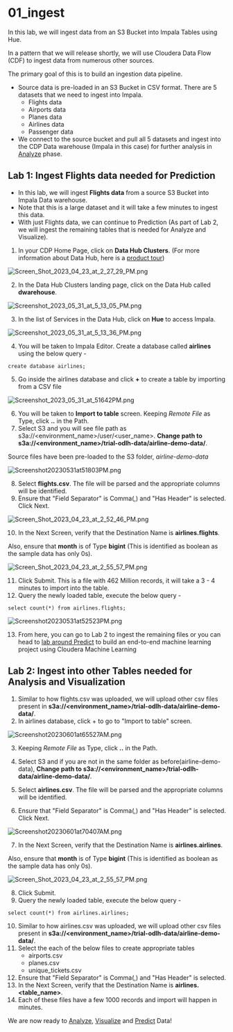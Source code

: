 # 01_ingest

In this lab, we will ingest data from an S3 Bucket into Impala Tables using Hue. 

In a pattern that we will release shortly, we will use Cloudera Data Flow (CDF) to ingest data from numerous other sources. 

The primary goal of this is to build an ingestion data pipeline.
- Source data is pre-loaded in an S3 Bucket in CSV format. There are 5 datasets that we need to ingest into Impala.
    - Flights data
    - Airports data
    - Planes data
    - Airlines data
    - Passenger data
- We connect to the source bucket and pull all 5 datasets and ingest into the CDP Data warehouse (Impala in this case) for further analysis in [Analyze](02_analyze.md) phase.

## Lab 1: Ingest Flights data needed for Prediction

- In this lab, we will ingest **Flights data** from a source S3 Bucket into Impala Data warehouse. 
- Note that this is a large dataset and it will take a few minutes to ingest this data. 
- With just Flights data, we can continue to Prediction (As part of Lab 2, we will ingest the remaining tables that is needed for Analyze and Visualize).

1. In your CDP Home Page, click on **Data Hub Clusters**. (For more information about Data Hub, here is a [product tour](https://www.cloudera.com/products/data-hub/cdp-tour-data-hub.html))

![Screen_Shot_2023_04_23_at_2_27_29_PM.png](images/Screen_Shot_2023_04_23_at_2_27_29_PM.png)

2. In the Data Hub Clusters landing page, click on the Data Hub called **dwarehouse**. 

![Screenshot_2023_05_31_at_5_13_05_PM.png](images/Screenshot_2023_05_31_at_5_13_05_PM.png)

3. In the list of Services in the Data Hub, click on **Hue** to access Impala.

![Screenshot_2023_05_31_at_5_13_36_PM.png](images/Screenshot_2023_05_31_at_5_13_36_PM.png)

4. You will be taken to Impala Editor. Create a database called **airlines** using the below query - 

```
create database airlines;
```
5. Go inside the airlines database and click **+** to create a table by importing from a CSV file

![Screenshot_2023_05_31_at_51642PM.png](images/Screenshot_2023_05_31_at_51642PM.png)

6. You will be taken to **Import to table** screen. Keeping _Remote File_ as Type, click **..** in the Path. 
7. Select S3 and you will see file path as s3a://<environment_name>/user/<user_name>. **Change path to s3a://<environment_name>/trial-odlh-data/airline-demo-data/**.

Source files have been pre-loaded to the S3 folder, _airline-demo-data_

![Screenshot20230531at51803PM.png](images/Screenshot20230531at51803PM.png)

8. Select **flights.csv**. The file will be parsed and the appropriate columns will be identified. 
9. Ensure that "Field Separator" is Comma(,) and "Has Header" is selected. Click Next.

![Screen_Shot_2023_04_23_at_2_52_46_PM.png](images/Screen_Shot_2023_04_23_at_2_52_46_PM.png)

10. In the Next Screen, verify that the Destination Name is **airlines.flights**. 

Also, ensure that **month** is of Type **bigint** (This is identified as boolean as the sample data has only 0s). 

![Screen_Shot_2023_04_23_at_2_55_57_PM.png](images/Screen_Shot_2023_04_23_at_2_55_57_PM.png)

11. Click Submit. This is a file with 462 Million records, it will take a 3 - 4 minutes to import into the table. 
12. Query the newly loaded table, execute the below query - 

```
select count(*) from airlines.flights;
```

![Screenshot20230531at52523PM.png](images/Screenshot20230531at52523PM.png)

13. From here, you can go to Lab 2 to ingest the remaining files or you can head to [lab around Predict](04_predict.md) to build an end-to-end machine learning project using Cloudera Machine Learning

## Lab 2: Ingest into other Tables needed for Analysis and Visualization

1. Similar to how flights.csv was uploaded, we will upload other csv files present in **s3a://<environment_name>/trial-odlh-data/airline-demo-data/**.
2. In airlines database, click + to go to "Import to table" screen.

![Screenshot20230601at65527AM.png](images/Screenshot20230601at65527AM.png)

3. Keeping _Remote File_ as Type, click **..** in the Path. 
4. Select S3 and if you are not in the same folder as before(airline-demo-data), **Change path to s3a://<environment_name>/trial-odlh-data/airline-demo-data/**.

5. Select **airlines.csv**. The file will be parsed and the appropriate columns will be identified. 
6. Ensure that "Field Separator" is Comma(,) and "Has Header" is selected. Click Next.

![Screenshot20230601at70407AM.png](images/Screenshot20230601at70407AM.png)

7. In the Next Screen, verify that the Destination Name is **airlines.airlines**. 

Also, ensure that **month** is of Type **bigint** (This is identified as boolean as the sample data has only 0s). 

![Screen_Shot_2023_04_23_at_2_55_57_PM.png](images/Screen_Shot_2023_04_23_at_2_55_57_PM.png)

8. Click Submit. 
9. Query the newly loaded table, execute the below query - 

```
select count(*) from airlines.airlines;
```

10. Similar to how airlines.csv was uploaded, we will upload other csv files present in **s3a://<environment_name>/trial-odlh-data/airline-demo-data/**.
11. Select the each of the below files to create appropriate tables
    - airports.csv
    - planes.csv
    - unique_tickets.csv
12. Ensure that "Field Separator" is Comma(,) and "Has Header" is selected.
13. In the Next Screen, verify that the Destination Name is **airlines.<table_name>**.
14. Each of these files have a few 1000 records and import will happen in minutes.

We are now ready to [Analyze](02_analyze.md), [Visualize](03_visualize.md) and [Predict](04_predict.md) Data!
